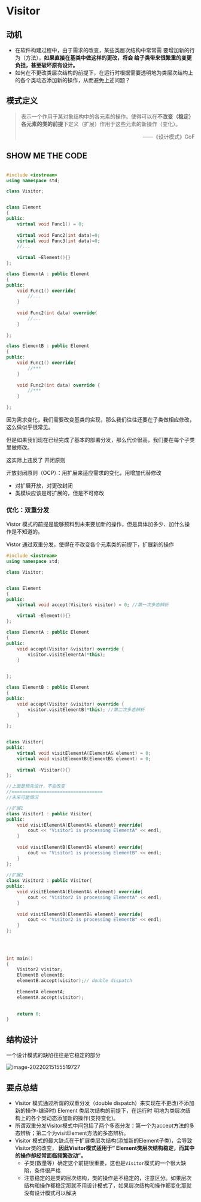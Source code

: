 # Visitor

## 动机

* 在软件构建过程中，由于需求的改变，某些类层次结构中常常需 要增加新的行为（方法），**如果直接在基类中做这样的更改，将会 给子类带来很繁重的变更负担，甚至破坏原有设计。**
* 如何在不更改类层次结构的前提下，在运行时根据需要透明地为类层次结构上的各个类动态添加新的操作，从而避免上述问题？

## 模式定义

> 表示一个作用于某对象结构中的各元素的操作。使得可以在**不改变（稳定）各元素的类的前提**下定义（扩展）作用于这些元素的新操作（变化）。 
>
> <p align="right">——《设计模式》GoF</p>



## SHOW ME THE CODE

```cpp

#include <iostream>
using namespace std;

class Visitor;


class Element
{
public:
    virtual void Func1() = 0;
    
    virtual void Func2(int data)=0;
    virtual void Func3(int data)=0;
    //...
    
    virtual ~Element(){}
};

class ElementA : public Element
{
public:
    void Func1() override{
        //...
    }
    
    void Func2(int data) override{
        //...
    }
    
};

class ElementB : public Element
{
public:
    void Func1() override{
        //***
    }
    
    void Func2(int data) override {
        //***
    }
    
};

```

因为需求变化，我们需要改变基类的实现，那么我们往往还要在子类做相应修改，这么做似乎很常见。

但是如果我们现在已经完成了基本的部署分发，那么代价很高，我们要在每个子类里做修改。

这实际上违反了 开闭原则

开放封闭原则（OCP）：用扩展来适应需求的变化，用增加代替修改

* 对扩展开放，对更改封闭
* 类模块应该是可扩展的，但是不可修改

### 优化：双重分发

Vistor 模式的前提是能够预料到未来要加新的操作，但是具体加多少、加什么操作是不知道的。

Vistor 通过双重分发，使得在不改变各个元素类的前提下，扩展新的操作

```cpp
#include <iostream>
using namespace std;

class Visitor;


class Element
{
public:
    virtual void accept(Visitor& visitor) = 0; //第一次多态辨析

    virtual ~Element(){}
};

class ElementA : public Element
{
public:
    void accept(Visitor &visitor) override {
        visitor.visitElementA(*this);
    }
    

};

class ElementB : public Element
{
public:
    void accept(Visitor &visitor) override {
        visitor.visitElementB(*this); //第二次多态辨析
    }

};


class Visitor{
public:
    virtual void visitElementA(ElementA& element) = 0;
    virtual void visitElementB(ElementB& element) = 0;
    
    virtual ~Visitor(){}
};

//上面是预先设计，不会改变
//==================================
//未来可能情况

//扩展1
class Visitor1 : public Visitor{
public:
    void visitElementA(ElementA& element) override{
        cout << "Visitor1 is processing ElementA" << endl;
    }
        
    void visitElementB(ElementB& element) override{
        cout << "Visitor1 is processing ElementB" << endl;
    }
};
     
//扩展2
class Visitor2 : public Visitor{
public:
    void visitElementA(ElementA& element) override{
        cout << "Visitor2 is processing ElementA" << endl;
    }
    
    void visitElementB(ElementB& element) override{
        cout << "Visitor2 is processing ElementB" << endl;
    }
};
        
    

        
int main()
{
    Visitor2 visitor;
    ElementB elementB;
    elementB.accept(visitor);// double dispatch
    
    ElementA elementA;
    elementA.accept(visitor);

    
    return 0;
}
```



## 结构设计

一个设计模式的缺陷往往是它稳定的部分

![image-20220215155519727](https://s2.loli.net/2022/02/15/7Ef5VNZ4wKlYST2.png)

## 要点总结

- Visitor 模式通过所谓的双重分发（double dispatch）来实现在不更改(不添加新的操作-编译时) Element 类层次结构的前提下，在运行时 明地为类层次结构上的各个类动态添加新的操作(支持变化)。
- 所谓双重分发Visitor模式中间包括了两个多态分发：第一个为accept方法的多态辨析；第二个为visitElement方法的多态辨析。
- Visitor 模式的最大缺点在于扩展类层次结构(添加新的Element子类)，会导致Visitor类的改变， **因此Visitor模式适用于“ Element类层次结构稳定，而其中的操作却经常面临频繁改动”。**
	- 子类(数量等）确定这个前提很重要，这也是`Visitor`模式的一个很大缺陷，条件很严格
	- 注意稳定的是类的层次结构，类的操作是不稳定的，注意区分。如果层次结构和操作都稳定那就不用设计模式了，如果层次结构和操作都变化那就没有设计模式可以解决